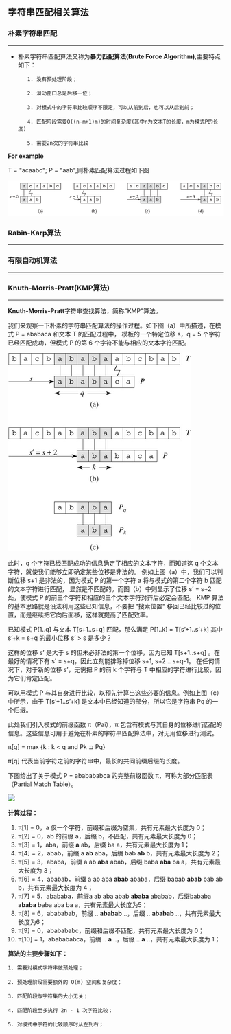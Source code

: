 ## 字符串匹配相关算法

### 朴素字符串匹配
----

* 朴素字符串匹配算法又称为**暴力匹配算法(Brute Force Algorithm)**,主要特点如下：


         1. 没有预处理阶段；

         2. 滑动窗口总是后移一位；

         3. 对模式中的字符串比较顺序不限定，可以从前到后，也可以从后到前；

         4. 匹配阶段需要O((n-m+1)m)的时间复杂度(其中n为文本T的长度，m为模式P的长度)

         5. 需要2n次的字符串比较







**For example**

T = "acaabc"; P = "aab",则朴素匹配算法过程如下图

![](https://github.com/Hanseltu/learn-algorithms/blob/master/string/native_match.png)


### Rabin-Karp算法
----

### 有限自动机算法
----




###  Knuth-Morris-Pratt(KMP算法)
----



**Knuth-Morris-Pratt**字符串查找算法，简称"KMP"算法。


我们来观察一下朴素的字符串匹配算法的操作过程。如下图（a）中所描述，在模式 P = ababaca 和文本 T 的匹配过程中，
模板的一个特定位移 s，q = 5 个字符已经匹配成功，但模式 P 的第 6 个字符不能与相应的文本字符匹配。

![](https://github.com/Hanseltu/learn-algorithms/blob/master/string/kmp_matcher.png)


此时，q 个字符已经匹配成功的信息确定了相应的文本字符，而知道这 q 个文本字符，就使我们能够立即确定某些位移是非法的。
例如上图（a）中，我们可以判断位移 s+1 是非法的，因为模式 P 的第一个字符 a 将与模式的第二个字符 b 匹配的文本字符进行匹配，
显然是不匹配的。而图（b）中则显示了位移 s’ = s+2 处，使模式 P 的前三个字符和相应的三个文本字符对齐后必定会匹配。
KMP 算法的基本思路就是设法利用这些已知信息，不要把 "搜索位置" 移回已经比较过的位置，而是继续把它向后面移，这样就提高了匹配效率。


已知模式 P[1..q] 与文本 T[s+1..s+q] 匹配，那么满足 P[1..k] = T[s’+1..s’+k] 其中 s’+k = s+q 的最小位移 s’ > s 是多少？

这样的位移 s’ 是大于 s 的但未必非法的第一个位移，因为已知 T[s+1..s+q] 。在最好的情况下有 s’ = s+q，因此立刻能排除掉位移 s+1, s+2 .. s+q-1。
在任何情况下，对于新的位移 s’，无需把 P 的前 k 个字符与 T 中相应的字符进行比较，因为它们肯定匹配。

可以用模式 P 与其自身进行比较，以预先计算出这些必要的信息。例如上图（c）中所示，由于 T[s’+1..s’+k] 是文本中已经知道的部分，所以它是字符串 Pq 的一个后缀。

此处我们引入模式的前缀函数 π（Pai），π 包含有模式与其自身的位移进行匹配的信息。这些信息可用于避免在朴素的字符串匹配算法中，对无用位移进行测试。

π[q] = max {k : k < q and Pk ⊐ Pq} 

π[q] 代表当前字符之前的字符串中，最长的共同前缀后缀的长度。

下图给出了关于模式 P = ababababca 的完整前缀函数 π，可称为部分匹配表（Partial Match Table）。


![](https://github.com/Hanseltu/learn-algorithms/blob/master/string/π.png)




**计算过程：**

1. π[1] = 0，a 仅一个字符，前缀和后缀为空集，共有元素最大长度为 0；
2. π[2] = 0，ab 的前缀 a，后缀 b，不匹配，共有元素最大长度为 0；
3. π[3] = 1，aba，前缀 **a** ab，后缀 ba a，共有元素最大长度为 1；
4. π[4] = 2，abab，前缀 a **ab** aba，后缀 bab **ab** b，共有元素最大长度为 2；
5. π[5] = 3，ababa，前缀 a ab **aba** abab，后缀 baba **aba** ba a，共有元素最大长度为 3；
6. π[6] = 4，ababab，前缀 a ab aba **abab** ababa，后缀 babab **abab** bab ab b，共有元素最大长度为 4；
7. π[7] = 5，abababa，前缀a ab aba abab **ababa** ababab，后缀bababa **ababa** baba aba ba a，共有元素最大长度为5；
8. π[8] = 6，abababab，前缀 .. **ababab** ..，后缀 .. **ababab** ..，共有元素最大长度为6；
9. π[9] = 0，ababababc，前缀和后缀不匹配，共有元素最大长度为 0；
10. π[10] = 1，ababababca，前缀 .. **a** ..，后缀 .. **a** ..，共有元素最大长度为 1；

**算法的主要步骤如下：**

    1. 需要对模式字符串做预处理；

    2. 预处理阶段需要额外的 O(m) 空间和复杂度；

    3. 匹配阶段与字符集的大小无关；

    4. 匹配阶段至多执行 2n - 1 次字符比较；

    5. 对模式中字符的比较顺序时从左到右；





